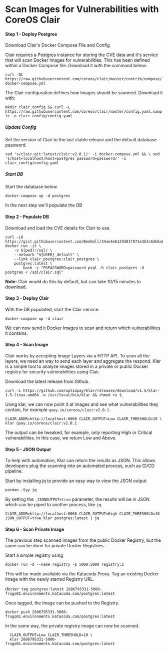 # Scan Images for Vulnerabilities with CoreOS Clair

#### Step 1 - Deploy Postgres
Download Clair's Docker Compose File and Config

Clair requires a Postgres instance for storing the CVE data and it's service that will scan Docker Images for vulnerabilities. This has been defined within a Docker Compose file. Download it with the command below:

`curl -OL https://raw.githubusercontent.com/coreos/clair/master/contrib/compose/docker-compose.yml`

The Clair configuration defines how Images should be scanned. Download it with:

`mkdir clair_config && curl -L https://raw.githubusercontent.com/coreos/clair/master/config.yaml.sample -o clair_config/config.yaml`

##### Update Config

Set the version of Clair to the last stable release and the default database password.

`sed 's/clair-git:latest/clair:v2.0.1/' -i docker-compose.yml && \
  sed 's/host=localhost/host=postgres password=password/' -i clair_config/config.yaml`

##### Start DB

Start the database below.

`docker-compose up -d postgres`

In the next step we'll populate the DB

#### Step 2 - Populate DB

Download and load the CVE details for Clair to use.

```
curl -LO https://gist.githubusercontent.com/BenHall/34ae4e6129d81f871e353c63b6a869a7/raw/5818fba954b0b00352d07771fabab6b9daba5510/clair.sql
docker run -it \
    -v $(pwd):/sql/ \
    --network "${USER}_default" \
    --link clair_postgres:clair_postgres \
    postgres:latest \
        bash -c "PGPASSWORD=password psql -h clair_postgres -U postgres < /sql/clair.sql"
```

**Note:** Clair would do this by default, but can take 10/15 minutes to download.

#### Step 3 - Deploy Clair

With the DB populated, start the Clair service.

`docker-compose up -d clair`

We can now send it Docker Images to scan and return which vulnerabilities it contains.

#### Step 4 - Scan Image

Clair works by accepting Image Layers via a HTTP API. To scan all the layers, we need an way to send each layer and aggregate the respond. Klar is a simple tool to analyze images stored in a private or public Docker registry for security vulnerabilities using Clair.

Download the latest release from Github.

`curl -L https://github.com/optiopay/klar/releases/download/v1.5/klar-1.5-linux-amd64 -o /usr/local/bin/klar && chmod +x $_`

Using klar, we can now point it at images and see what vulnerabilities they contain, for example `quay.io/coreos/clair:v2.0.1.`

`CLAIR_ADDR=http://localhost:6060 CLAIR_OUTPUT=Low CLAIR_THRESHOLD=10 \
  klar quay.io/coreos/clair:v2.0.1`

The output can be tweaked, for example, only reporting High or Critical vulnerabilities. In this case, we return Low and Above.

#### Step 5 - JSON Output

To help with automation, Klar can return the results as JSON. This allows developers plug the scanning into an automated process, such as CI/CD pipeline.

Start by installing jq to provide an easy way to view the JSON output

`pacman -Syy jq`

By setting the `_JSONOUTPUT=true` parameter, the results will be in JSON which can be piped to another process, like `jq`.

`CLAIR_ADDR=http://localhost:6060 CLAIR_OUTPUT=High CLAIR_THRESHOLD=10 JSON_OUTPUT=true klar postgres:latest | jq`

#### Step 6 - Scan Private Image

The previous step scanned images from the public Docker Registry, but the same can be done for private Docker Registries.

Start a simple registry using 

`docker run -d --name registry -p 5000:5000 registry:2`

This will be made available via the Katacoda Proxy. Tag an existing Docker Image with the newly started Registry URL.

d`ocker tag postgres:latest 2886795331-5000-frugo01.environments.katacoda.com/postgres:latest`

Once tagged, the Image can be pushed to the Registry.

`docker push 2886795331-5000-frugo01.environments.katacoda.com/postgres:latest`

In the same way, the private registry image can now be scanned.

```CLAIR_ADDR=http://localhost:6060 \
  CLAIR_OUTPUT=Low CLAIR_THRESHOLD=10 \
  klar 2886795331-5000-frugo01.environments.katacoda.com/postgres:latest
```
